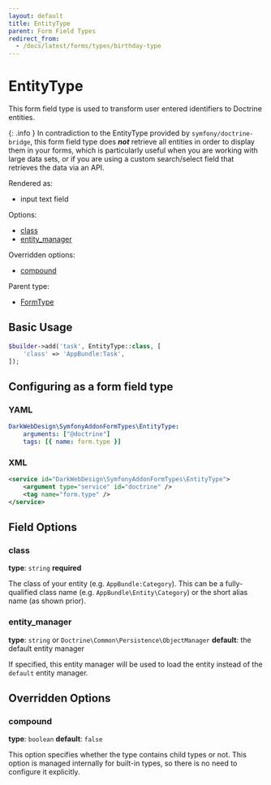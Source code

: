```yaml
---
layout: default
title: EntityType
parent: Form Field Types
redirect_from:
  - /docs/latest/forms/types/birthday-type
---
```


# EntityType

This form field type is used to transform user entered identifiers to Doctrine entities.

{: .info }
In contradiction to the EntityType provided by `symfony/doctrine-bridge`, this form field type does ***not***
retrieve all entities in order to display them in your forms, which is particularly useful when you are
working with large data sets, or if you are using a custom search/select field that retrieves the data
via an API.

Rendered as:

* input text field

Options:

* [class](#class)
* [entity_manager](#entity_manager)

Overridden options:

* [compound](#compound)

Parent type:

* [FormType](http://symfony.com/doc/6.3/reference/forms/types/form.html)

## Basic Usage

```php
$builder->add('task', EntityType::class, [
    'class' => 'AppBundle:Task',
]);
```

## Configuring as a form field type

### YAML

```yml
DarkWebDesign\SymfonyAddonFormTypes\EntityType:
    arguments: ["@doctrine"]
    tags: [{ name: form.type }]
```

### XML

```xml
<service id="DarkWebDesign\SymfonyAddonFormTypes\EntityType">
    <argument type="service" id="doctrine" />
    <tag name="form.type" />
</service>
```

## Field Options

### class

**type**: `string` **required**

The class of your entity (e.g. `AppBundle:Category`). This can be a fully-qualified class name (e.g.
`AppBundle\Entity\Category`) or the short alias name (as shown prior).

### entity_manager

**type**: `string` or `Doctrine\Common\Persistence\ObjectManager` **default**: the default entity manager

If specified, this entity manager will be used to load the entity instead of the `default` entity manager.

## Overridden Options

### compound

**type**: `boolean` **default**: `false`

This option specifies whether the type contains child types or not. This option is managed internally for
built-in types, so there is no need to configure it explicitly.
